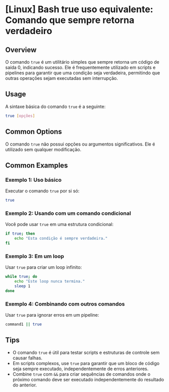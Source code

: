 # [Linux] Bash true uso equivalente: Comando que sempre retorna verdadeiro

## Overview
O comando `true` é um utilitário simples que sempre retorna um código de saída 0, indicando sucesso. Ele é frequentemente utilizado em scripts e pipelines para garantir que uma condição seja verdadeira, permitindo que outras operações sejam executadas sem interrupção.

## Usage
A sintaxe básica do comando `true` é a seguinte:

```bash
true [opções]
```

## Common Options
O comando `true` não possui opções ou argumentos significativos. Ele é utilizado sem qualquer modificação. 

## Common Examples

### Exemplo 1: Uso básico
Executar o comando `true` por si só:

```bash
true
```

### Exemplo 2: Usando com um comando condicional
Você pode usar `true` em uma estrutura condicional:

```bash
if true; then
    echo "Esta condição é sempre verdadeira."
fi
```

### Exemplo 3: Em um loop
Usar `true` para criar um loop infinito:

```bash
while true; do
    echo "Este loop nunca termina."
    sleep 1
done
```

### Exemplo 4: Combinando com outros comandos
Usar `true` para ignorar erros em um pipeline:

```bash
command1 || true
```

## Tips
- O comando `true` é útil para testar scripts e estruturas de controle sem causar falhas.
- Em scripts complexos, use `true` para garantir que um bloco de código seja sempre executado, independentemente de erros anteriores.
- Combine `true` com `&&` para criar sequências de comandos onde o próximo comando deve ser executado independentemente do resultado do anterior.